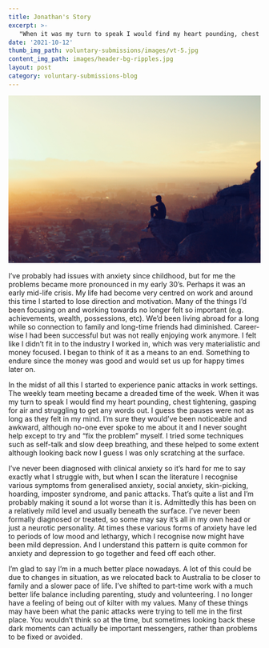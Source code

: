 ```yaml
---
title: Jonathan's Story
excerpt: >-
   "When it was my turn to speak I would find my heart pounding, chest tightening, gasping for air and struggling to get any words out."
date: '2021-10-12'
thumb_img_path: voluntary-submissions/images/vt-5.jpg
content_img_path: images/header-bg-ripples.jpg
layout: post
category: voluntary-submissions-blog
---
```

![Jonathan's Story](/voluntary-submissions/images/vt-5.jpg)

I’ve probably had issues with anxiety since childhood, but for me the problems became more pronounced in my early 30’s. Perhaps it was an early mid-life crisis.
My life had become very centred on work and around this time I started to lose direction and motivation. Many of the things I’d been focusing on and working towards
no longer felt so important (e.g. achievements, wealth, possessions, etc). We’d been living abroad for a long while so connection to family and long-time friends 
had diminished. Career-wise I had been successful but was not really enjoying work anymore. I felt like I didn’t fit in to the industry I worked in, which was very 
materialistic and money focused. I began to think of it as a means to an end. Something to endure since the money was good and would set us up for happy times later
on.

In the midst of all this I started to experience panic attacks in work settings. The weekly team meeting became a dreaded time of the week. When it was my turn to
speak I would find my heart pounding, chest tightening, gasping for air and struggling to get any words out. I guess the pauses were not as long as they felt in my 
mind. I’m sure they would’ve been noticeable and awkward, although no-one ever spoke to me about it and I never sought help except to try and “fix the problem” 
myself. I tried some techniques such as self-talk and slow deep breathing, and these helped to some extent although looking back now I guess I was only scratching
at the surface.

I’ve never been diagnosed with clinical anxiety so it’s hard for me to say exactly what I struggle with, but when I scan the literature I recognise various symptoms
from generalised anxiety, social anxiety, skin-picking, hoarding, imposter syndrome, and panic attacks. That’s quite a list and I’m probably making it sound a lot 
worse than it is. Admittedly this has been on a relatively mild level and usually beneath the surface. I’ve never been formally diagnosed or treated, so some may 
say it’s all in my own head or just a neurotic personality. At times these various forms of anxiety have led to periods of low mood and lethargy, which I recognise
now might have been mild depression. And I understand this pattern is quite common for anxiety and depression to go together and feed off each other.

I’m glad to say I’m in a much better place nowadays. A lot of this could be due to changes in situation, as we relocated back to Australia to be closer to family and a slower pace of life. I’ve shifted to part-time work with a much better life balance including parenting, study and volunteering. I no longer have a feeling of being out of kilter with my values. Many of these things may have been what the panic attacks were trying to tell me in the first place. You wouldn’t think so at the time, but sometimes looking back these dark moments can actually be important messengers, rather than problems to be fixed or avoided.


